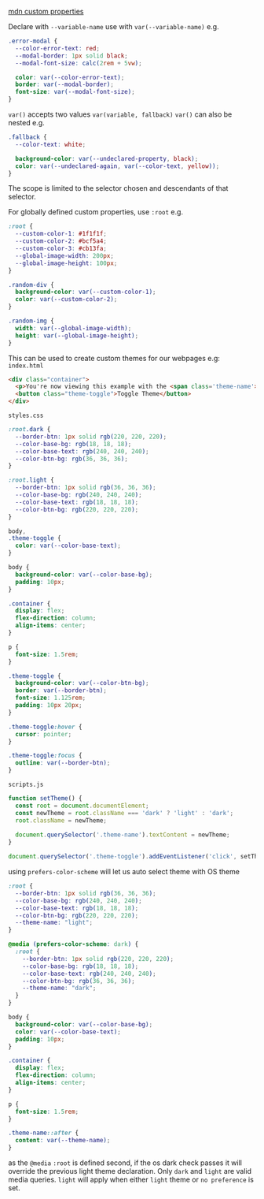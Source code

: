 [mdn custom properties](https://developer.mozilla.org/en-US/docs/Web/CSS/Using_CSS_custom_properties#inheritance_of_custom_properties)

Declare with `--variable-name` use with `var(--variable-name)`
e.g.
```css
.error-modal {
  --color-error-text: red;
  --modal-border: 1px solid black;
  --modal-font-size: calc(2rem + 5vw);

  color: var(--color-error-text);
  border: var(--modal-border);
  font-size: var(--modal-font-size);
}
```

`var()` accepts two values `var(variable, fallback)` `var()` can also be nested e.g.
```css
.fallback {
  --color-text: white;

  background-color: var(--undeclared-property, black);
  color: var(--undeclared-again, var(--color-text, yellow));
}
```

The scope is limited to the selector chosen and descendants of that selector. 

For globally defined custom properties, use `:root` e.g.
```css
:root {
  --custom-color-1: #1f1f1f;
  --custom-color-2: #bcf5a4;
  --custom-color-3: #cb13fa;
  --global-image-width: 200px;
  --global-image-height: 100px;
}

.random-div {
  background-color: var(--custom-color-1);
  color: var(--custom-color-2);
}

.random-img {
  width: var(--global-image-width);
  height: var(--global-image-height);
}
```

This can be used to create custom themes for our webpages e.g:
`index.html`
```html
<div class="container">
  <p>You're now viewing this example with the <span class='theme-name'>dark</span> theme!</p>
  <button class="theme-toggle">Toggle Theme</button>
</div>
```

`styles.css`
```css
:root.dark {
  --border-btn: 1px solid rgb(220, 220, 220);
  --color-base-bg: rgb(18, 18, 18);
  --color-base-text: rgb(240, 240, 240);
  --color-btn-bg: rgb(36, 36, 36);
}

:root.light {
  --border-btn: 1px solid rgb(36, 36, 36);
  --color-base-bg: rgb(240, 240, 240);
  --color-base-text: rgb(18, 18, 18);
  --color-btn-bg: rgb(220, 220, 220);
}

body,
.theme-toggle {
  color: var(--color-base-text);
}

body {
  background-color: var(--color-base-bg);
  padding: 10px;
}

.container {
  display: flex;
  flex-direction: column;
  align-items: center;
}

p {
  font-size: 1.5rem;
}

.theme-toggle {
  background-color: var(--color-btn-bg);
  border: var(--border-btn);
  font-size: 1.125rem;
  padding: 10px 20px;
}

.theme-toggle:hover {
  cursor: pointer;
}

.theme-toggle:focus {
  outline: var(--border-btn);
}
```

`scripts.js`
```js
function setTheme() {
  const root = document.documentElement;
  const newTheme = root.className === 'dark' ? 'light' : 'dark';
  root.className = newTheme;
  
  document.querySelector('.theme-name').textContent = newTheme;
}

document.querySelector('.theme-toggle').addEventListener('click', setTheme)
```

using `prefers-color-scheme` will let us auto select theme with OS theme
```css
:root {
  --border-btn: 1px solid rgb(36, 36, 36);
  --color-base-bg: rgb(240, 240, 240);
  --color-base-text: rgb(18, 18, 18);
  --color-btn-bg: rgb(220, 220, 220);
  --theme-name: "light";
}

@media (prefers-color-scheme: dark) {
  :root {
    --border-btn: 1px solid rgb(220, 220, 220);
    --color-base-bg: rgb(18, 18, 18);
    --color-base-text: rgb(240, 240, 240);
    --color-btn-bg: rgb(36, 36, 36);
    --theme-name: "dark";
  }
}

body {
  background-color: var(--color-base-bg);
  color: var(--color-base-text);
  padding: 10px;
}

.container {
  display: flex;
  flex-direction: column;
  align-items: center;
}

p {
  font-size: 1.5rem;
}

.theme-name::after {
  content: var(--theme-name);
}
```

as the `@media` `:root` is defined second, if the os dark check passes it will override the previous light theme declaration. Only `dark` and `light` are valid media queries. `light` will apply when either `light` theme or `no preference` is set.


